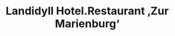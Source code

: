 ---
title: "Landidyll Hotel.Restaurant ‚Zur Marienburg‘"
url: /puenderich/landidyll-hotel-restaurant-zur-marienburg/
shop: Metzgerei
---